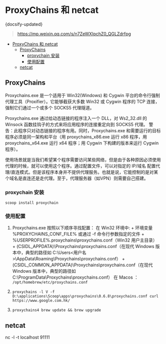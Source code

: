 # ProxyChains 和 netcat
{docsify-updated}
> https://mp.weixin.qq.com/s/n7ZeWXIpchZ0_QGLZdrfpg

- [ProxyChains 和 netcat](#proxychains-和-netcat)
  - [ProxyChains](#proxychains)
    - [proxychain 安装](#proxychain-安装)
    - [使用配置](#使用配置)
  - [netcat](#netcat)


## ProxyChains
Proxychains.exe 是一个适用于 Win32(Windows) 和 Cygwin 平台的命令行强制代理工具（Proxifier）。它能够截获大多数 Win32 或 Cygwin 程序的 TCP 连接，强制它们通过一个或多个 SOCKS5 代理隧道。

Proxychains.exe 通过给动态链接的程序注入一个 DLL，对 Ws2_32.dll 的 Winsock 函数挂钩子的方式来将应用程序的连接重定向到 SOCKS5 代理。
警告：此程序只对动态链接的程序有用。同时，Proxychains.exe 和需要运行的目标程序必须是同一架构和平台（用 proxychains_x86.exe 运行 x86 程序，用 proxychains_x64.exe 运行 x64 程序；用 Cygwin 下构建的版本来运行 Cygwin 程序）。

使用场景就是当我们希望某个程序需要访问某些网络，但是由于各种原因必须使用代理的时候，就可以使用这个程序。通过配置文件，可以对指定的 IP/域名 配置代理/直连模式。但是该程序本身并不提供代理服务。也就是说，它能控制的是对某个域名是直连还是走代理。至于，代理服务器（如VPN）则需要自己搭建。

### proxychain 安装
`scoop install proxychain`

### 使用配置

1. Proxychains.exe 按照以下顺序寻找配置：
    在 Win32 环境中:
        + 环境变量 %PROXYCHAINS_CONF_FILE% 或通过 -f 命令行参数指定的文件
        + %USERPROFILE%\.proxychains\proxychains.conf（Win32 用户主目录）
        + (CSIDL_APPDATA)\Proxychains\proxychains.conf（在现代 Windows 版本中，典型的路径如 C:\Users\<用户名>\AppData\Roaming\Proxychains\proxychains.conf）
        + (CSIDL_COMMON_APPDATA)\Proxychains\proxychains.conf（在现代 Windows 版本中，典型的路径如 C:\ProgramData\Proxychains\proxychains.conf）
    在 Macos ：
        `/opt/homebrew/etc/proxychains.conf`
  
2. `proxychains -l V -f D:\applications\Scoop\apps\proxychains\0.6.8\proxychains.conf curl https://www.google.com.hk/`
3. `proxychains4 brew update && brew upgrade`

## netcat
nc -l -t localhost 91111